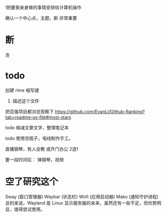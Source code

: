 !把要我亲身做的事情安排给计算机操作

确认一个中心点，主题，断 非常重要


# 断

贪

# todo

创建 rime 缩写键
1. 描述这个文件

把百强项目都浏览观察下
https://github.com/EvanLi/Github-Ranking?tab=readme-ov-file#most-stars

todo 缩减文章文字，整理笔记本

todo 使用空瓶子，电线制作手工。

直播钢琴，有人会教  或开门办公 2选1

要一段时间后：
弹钢琴，视频

# 空了研究这个

Sway (窗口管理器)
Waybar (状态栏)
Wofi (应用启动器)
Mako (通知守护进程)
总的来说，Wayland 是 Linux 显示服务器的未来，虽然还有一些不足，但优势明显，值得尝试使用。
